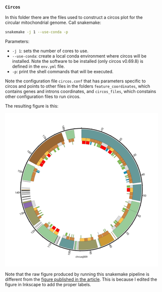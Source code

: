 ### `Circos`

In this folder there are the files used to construct a circos plot for the circular mitochondrial genome. Call snakemake:

```bash
snakemake -j 1 --use-conda -p
```

Parameters:

* `-j 1`: sets the number of cores to use.
* `--use-conda`: create a local conda environment where circos will be installed. Note the software to be installed (only circos v0.69.8) is defined in the `env.yml` file.
* `-p`: print the shell commands that will be executed.

Note the configuration file `circos.conf` that has parameters specific to circos and points to other files in the folders `feature_coordinates`, which contains genes and introns coordinates, and `circos_files`, which constains other configuration files to run circos.


The resulting figure is this:

![circos](./circos.svg)

Note that the raw figure produced by running this snakemake pipeline is different from the [figure published in the article](https://www.nature.com/articles/s41598-021-93481-5/figures/1). This is because I edited the figure in Inkscape to add the proper labels.